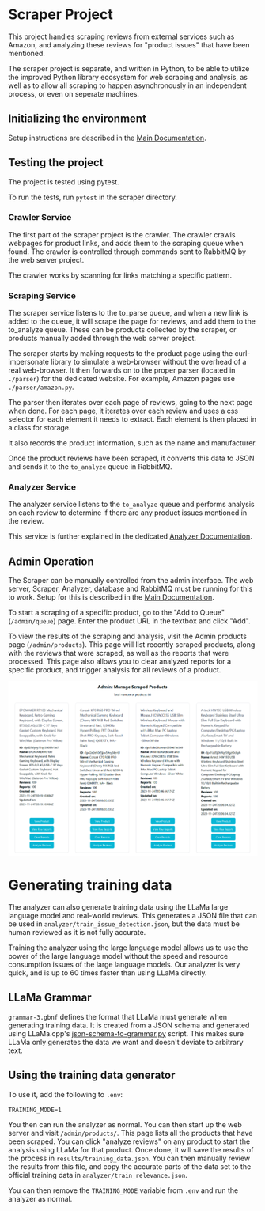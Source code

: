 # Scraper Project

This project handles scraping reviews from external services such as Amazon, and analyzing these reviews for "product issues" that have been mentioned.

The scraper project is separate, and written in Python, to be able to utilize the improved Python library ecosystem for web scraping and analysis, as well as to allow all scraping to happen asynchronously in an independent process, or even on seperate machines.

## Initializing the environment

Setup instructions are described in the [Main Documentation](../README.md#scraper).

## Testing the project

The project is tested using pytest.

To run the tests, run `pytest` in the scraper directory.

### Crawler Service

The first part of the scraper project is the crawler. The crawler crawls webpages for product links, and adds them to the scraping queue when found. The crawler is controlled through commands sent to RabbitMQ by the web server project.

The crawler works by scanning for links matching a specific pattern.

### Scraping Service

The scraper service listens to the to_parse queue, and when a new link is added to the queue, it will scrape the page for reviews, and add them to the to_analyze queue. These can be products collected by the scraper, or products manually added through the web server project.

The scraper starts by making requests to the product page using the curl-impersonate library to simulate a web-browser without the overhead of a real web-browser. It then forwards on to the proper parser (located in `./parser`) for the dedicated website. For example, Amazon pages use `./parser/amazon.py`.

The parser then iterates over each page of reviews, going to the next page when done. For each page, it iterates over each review and uses a css selector for each element it needs to extract. Each element is then placed in a class for storage.

It also records the product information, such as the name and manufacturer.

Once the product reviews have been scraped, it converts this data to JSON and sends it to the `to_analyze` queue in RabbitMQ.

### Analyzer Service

The analyzer service listens to the `to_analyze` queue and performs analysis on each review to determine if there are any product issues mentioned in the review.

This service is further explained in the dedicated [Analyzer Documentation](analyzer/README.md).

## Admin Operation

The Scraper can be manually controlled from the admin interface. The web server, Scraper, Analyzer, database and RabbitMQ must be running for this to work. Setup for this is described in the [Main Documentation](../README.md).

To start a scraping of a specific product, go to the "Add to Queue" (`/admin/queue`) page. Enter the product URL in the textbox and click "Add".

To view the results of the scraping and analysis, visit the Admin products page (`/admin/products`). This page will list recently scraped products, along with the reviews that were scraped, as well as the reports that were processed. This page also allows you to clear analyzed reports for a specific product, and trigger analysis for all reviews of a product.

![Admin Products Page](./docs/images/admin-products.png)

# Generating training data

The analyzer can also generate training data using the LLaMa large language model and real-world reviews. This generates a JSON file that can be used in `analyzer/train_issue_detection.json`, but the data must be human reviewed as it is not fully accurate.

Training the analyzer using the large language model allows us to use the power of the large language model without the speed and resource consumption issues of the large language models. Our analyzer is very quick, and is up to 60 times faster than using LLaMa directly.

## LLaMa Grammar

`grammar-3.gbnf` defines the format that LLaMa must generate when generating training data. It is created from a JSON schema and generated using LLaMa.cpp's [json-schema-to-grammar.py](https://github.com/ggerganov/llama.cpp/blob/master/examples/json-schema-to-grammar.py) script. This makes sure LLaMa only generates the data we want and doesn't deviate to arbitrary text.

## Using the training data generator

To use it, add the following to `.env`:

```
TRAINING_MODE=1
```

You then can run the analyzer as normal. You can then start up the web server and visit `/admin/products/`. This page lists all the products that have been scraped. You can click "analyze reviews" on any product to start the analysis using LLaMa for that product. Once done, it will save the results of the process in `results/training_data.json`. You can then manually review the results from this file, and copy the accurate parts of the data set to the official training data in `analyzer/train_relevance.json`.

You can then remove the `TRAINING_MODE` variable from `.env` and run the analyzer as normal.